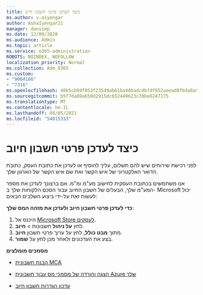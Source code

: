 ```yaml
---
title: כיצד לעדכן פרטי חשבון חיוב
ms.author: v-aiyengar
author: AshaIyengar21
manager: dansimp
ms.date: 12/09/2020
ms.audience: Admin
ms.topic: article
ms.service: o365-administration
ROBOTS: NOINDEX, NOFOLLOW
localization_priority: Normal
ms.collection: Adm_O365
ms.custom:
- "9004166"
- "7316"
ms.openlocfilehash: 40b5cb04f053f23549ab61ba48badcdbfdf852aeead8fbda8a94e6e5184a3e73
ms.sourcegitcommit: b5f7da89a650d2915dc652449623c78be6247175
ms.translationtype: MT
ms.contentlocale: he-IL
ms.lasthandoff: 08/05/2021
ms.locfileid: "54015333"
---
```

# <a name="how-to-update-billing-account-information"></a>כיצד לעדכן פרטי חשבון חיוב

לפני רכישת שירותים שיש להם תשלום, עליך להוסיף או לעדכן את כתובת העסק, כתובת הדואר האלקטרוני של איש הקשר ואת שם איש הקשר של הארגון שלך.

אנו משתמשים בכתובת העסקית לחישוב מע"מ ומ"מ. אם ברצונך לעדכן את מספר המע"מ שלך, הבעלים של חשבון החיוב עבור הסכם הלקוחות שלך ב- Microsoft יכול לעשות זאת על-ידי ביצוע השלבים הבאים:

**כדי לעדכן פרטי חשבון חיוב ולעדכן את מזהה המס שלך**:

1. היכנס אל [Microsoft Store לעסקים](https://businessstore.microsoft.com/).
1. לחץ **על ניהול** חשבונות  >  **חיוב**.
1. מתוך **מבט כולל**, לחץ על ערוך פרטי חשבון **חיוב**.
1. בצע את העדכונים ולאחר מכן לחץ על **שמור**. 

**מסמכים מומלצים**

- [הבנת חשבונית MCA](https://docs.microsoft.com/azure/cost-management-billing/understand/mca-understand-your-invoice)

- [הצגה והורדה של מסמכי מס עבור חשבונית Azure שלך](https://docs.microsoft.com/azure/cost-management-billing/understand/mca-download-tax-document)

- [עדכון הגדרות חשבון חיוב](https://docs.microsoft.com/microsoft-store/update-microsoft-store-for-business-account-settings)  
